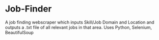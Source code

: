 # Job-Finder
A job finding webscraper which inputs Skill/Job Domain and Location and outputs a .txt file of all  relevant jobs in that area.
Uses Python, Selenium, BeautifulSoup

